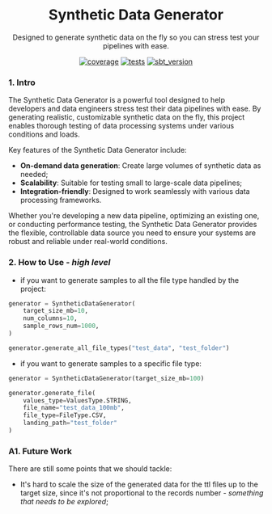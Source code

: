 
<!-- <p align='center'>
    <img src='./.docs/cctv.png' width='20%' height='20%'>
</p> -->

<h1 align='center'>
    <strong> Synthetic Data Generator </strong>
</h1>

<p align='center'>
    Designed to generate synthetic data on the fly so you can stress test your pipelines with ease.
</p>

<div align="center">

  <a href="code coverage">![coverage](https://img.shields.io/badge/coverage-99%25-brightgreen)</a>
  <a href="tests">![tests](https://img.shields.io/badge/tests-34%20passed%2C%200%20failed-brightgreen)</a>
  <a href="python version">![sbt_version](https://img.shields.io/badge/python-3.11.4-blue?logo=python&logoColor=white)</a>

</div>

### **1. Intro**

The Synthetic Data Generator is a powerful tool designed to help developers and data engineers stress test their data pipelines with ease. By generating realistic, customizable synthetic data on the fly, this project enables thorough testing of data processing systems under various conditions and loads.

Key features of the Synthetic Data Generator include:

- **On-demand data generation**: Create large volumes of synthetic data as needed;
- **Scalability**: Suitable for testing small to large-scale data pipelines;
- **Integration-friendly**: Designed to work seamlessly with various data processing frameworks.

Whether you're developing a new data pipeline, optimizing an existing one, or conducting performance testing, the Synthetic Data Generator provides the flexible, controllable data source you need to ensure your systems are robust and reliable under real-world conditions.

### **2. How to Use - _high level_**

- if you want to generate samples to all the file type handled by the project:
````python
generator = SyntheticDataGenerator(
    target_size_mb=10,
    num_columns=10,
    sample_rows_num=1000,
)

generator.generate_all_file_types("test_data", "test_folder")
````

- if you want to generate samples to a specific file type:

````python
generator = SyntheticDataGenerator(target_size_mb=100)

generator.generate_file(
    values_type=ValuesType.STRING,
    file_name="test_data_100mb",
    file_type=FileType.CSV,
    landing_path="test_folder"
)
````

### **A1. Future Work**

There are still some points that we should tackle:

- It's hard to scale the size of the generated data for the ttl files up to the target size, since it's not proportional to the records number - *something that needs to be explored*;
